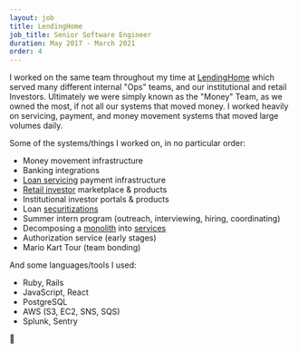 ```yaml
---
layout: job
title: LendingHome
job_title: Senior Software Engineer
duration: May 2017 - March 2021
order: 4
---
```


I worked on the same team throughout my time at [LendingHome](https://www.lendinghome.com/) which served many different internal "Ops" teams, and our institutional and retail Investors. Ultimately we were simply known as the "Money" Team, as we owned the most, if not all our systems that moved money. I worked heavily on servicing, payment, and money movement systems that moved large volumes daily.

Some of the systems/things I worked on, in no particular order:

- Money movement infrastructure
- Banking integrations
- [Loan servicing](https://www.investopedia.com/terms/l/loan_servicing.asp) payment infrastructure
- [Retail investor](https://www.lendinghome.com/users/sign-up/investor) marketplace & products
- Institutional investor portals & products
- Loan [securitizations](https://www.wikiwand.com/en/Securitization)
- Summer intern program (outreach, interviewing, hiring, coordinating)
- Decomposing a [monolith](https://www.wikiwand.com/en/Monolithic_application) into [services](https://www.wikiwand.com/en/Service-oriented_architecture)
- Authorization service (early stages)
- Mario Kart Tour (team bonding)

And some languages/tools I used:

- Ruby, Rails
- JavaScript, React
- PostgreSQL
- AWS (S3, EC2, SNS, SQS)
- Splunk, Sentry

🏡
